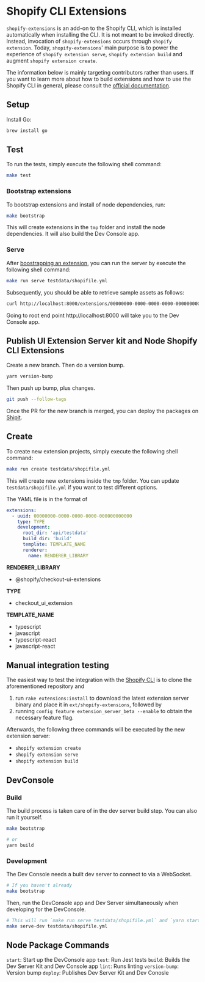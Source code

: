 # Shopify CLI Extensions

`shopify-extensions` is an add-on to the Shopify CLI, which is installed automatically when installing the CLI. It is not meant to be invoked directly. Instead, invocation of `shopify-extensions` occurs through `shopify extension`. Today, `shopify-extensions`' main purpose is to power the experience of `shopify extension serve`, `shopify extension build` and augment `shopify extension create`.

The information below is mainly targeting contributors rather than users. If you want to learn more about how to build extensions and how to use the Shopify CLI in general, please consult the [official documentation](https://shopify.dev/apps/tools/cli).

## Setup

Install Go:

```sh
brew install go
```

## Test

To run the tests, simply execute the following shell command:

```sh
make test
```

### Bootstrap extensions

To bootstrap extensions and install of node dependencies, run:

```sh
make bootstrap
```

This will create extensions in the `tmp` folder and install the node dependencies. It will also build the Dev Console app.

### Serve

After [boostrapping an extension](#bootstrap-an-extension), you can run the server by execute the following shell command:

```sh
make run serve testdata/shopifile.yml
```

Subsequently, you should be able to retrieve sample assets as follows:

```sh
curl http://localhost:8000/extensions/00000000-0000-0000-0000-000000000000/assets/index.js
```

Going to root end point http://localhost:8000 will take you to the Dev Console app.

## Publish UI Extension Server kit and Node Shopify CLI Extensions

Create a new branch. Then do a version bump.

```sh
yarn version-bump
```

Then push up bump, plus changes.

```sh
git push --follow-tags
```

Once the PR for the new branch is merged, you can deploy the packages on [Shipit](https://shipit.shopify.io/shopify/shopify-cli-extensions/production).

## Create

To create new extension projects, simply execute the following shell command:

```sh
make run create testdata/shopifile.yml
```

This will create new extensions inside the `tmp` folder. You can update `testdata/shopifile.yml` if you want to test different options.

The YAML file is in the format of

```yml
extensions:
  - uuid: 00000000-0000-0000-0000-000000000000
    type: TYPE
    development:
      root_dir: 'api/testdata'
      build_dir: 'build'
      template: TEMPLATE_NAME
      renderer:
        name: RENDERER_LIBRARY
```

**RENDERER_LIBRARY**

- @shopify/checkout-ui-extensions

**TYPE**

- checkout_ui_extension

**TEMPLATE_NAME**

- typescript
- javascript
- typescript-react
- javascript-react

## Manual integration testing

The easiest way to test the integration with the [Shopify CLI](https://github.com/Shopify/shopify-cli) is to clone the aforementioned repository and

1. run `rake extensions:install` to download the latest extension server binary and place it in `ext/shopify-extensions`, followed by
2. running `config feature extension_server_beta --enable` to obtain the necessary feature flag.

Afterwards, the following three commands will be executed by the new extension server:

- `shopify extension create`
- `shopify extension serve`
- `shopify extension build`

## DevConsole

### Build

The build process is taken care of in the dev server build step. You can also run it yourself.

```sh
make bootstrap

# or
yarn build
```

### Development

The Dev Console needs a built dev server to connect to via a WebSocket.

```sh
# If you haven't already
make bootstrap
```

Then, run the DevConsole app and Dev Server simultaneously when developing for the DevConsole.

```sh
# This will run `make run serve testdata/shopifile.yml` and `yarn start`
make serve-dev testdata/shopifile.yml
```

## Node Package Commands

`start`: Start up the DevConsole app
`test`: Run Jest tests
`build`: Builds the Dev Server Kit and Dev Console app
`lint`: Runs linting
`version-bump`: Version bump
`deploy`: Publishes Dev Server Kit and Dev Conosle
